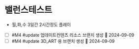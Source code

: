 # 밸런스테스트
- 월,화,수 3일간 2시간정도 플레이



- [ ] #M4 #update 업데이트컨텐츠 리소스 브랜치 생성 📅 2024-09-09
- [ ] #M4 #update 3D_ART 용 브랜치 생성 📅 2024-09-09
